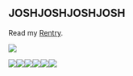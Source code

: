 ## JOSHJOSHJOSHJOSH
Read my [Rentry](https://rentry.co/cuIturalphiIistine).


![](https://komarev.com/ghpvc/?username=culturalphilistine&color=gray)


![](https://64.media.tumblr.com/8d63cb7dd4817595802f81f554e858a8/288db385fbe5012b-36/s100x200/8875aa07a8da6cc721482634384071db8c06df56.pnj)![](https://images-wixmp-ed30a86b8c4ca887773594c2.wixmp.com/f/f18b676c-b697-460f-bb2e-cec0dd7587e5/daz2d6b-1a663c61-668f-44f2-9ae4-b8c1d2a5b330.png?token=eyJ0eXAiOiJKV1QiLCJhbGciOiJIUzI1NiJ9.eyJzdWIiOiJ1cm46YXBwOjdlMGQxODg5ODIyNjQzNzNhNWYwZDQxNWVhMGQyNmUwIiwiaXNzIjoidXJuOmFwcDo3ZTBkMTg4OTgyMjY0MzczYTVmMGQ0MTVlYTBkMjZlMCIsIm9iaiI6W1t7InBhdGgiOiJcL2ZcL2YxOGI2NzZjLWI2OTctNDYwZi1iYjJlLWNlYzBkZDc1ODdlNVwvZGF6MmQ2Yi0xYTY2M2M2MS02NjhmLTQ0ZjItOWFlNC1iOGMxZDJhNWIzMzAucG5nIn1dXSwiYXVkIjpbInVybjpzZXJ2aWNlOmZpbGUuZG93bmxvYWQiXX0.aUjohIdL3CJ02Dla14gLcnZQxbtQ15OP-TLRYPMZJ4Y)![](https://images-wixmp-ed30a86b8c4ca887773594c2.wixmp.com/f/e981a6e2-3dc4-4079-8d34-1920c7d4d7da/d63dkei-f4ec7ba4-659c-4530-9184-01d7b1644e2d.gif?token=eyJ0eXAiOiJKV1QiLCJhbGciOiJIUzI1NiJ9.eyJzdWIiOiJ1cm46YXBwOjdlMGQxODg5ODIyNjQzNzNhNWYwZDQxNWVhMGQyNmUwIiwiaXNzIjoidXJuOmFwcDo3ZTBkMTg4OTgyMjY0MzczYTVmMGQ0MTVlYTBkMjZlMCIsIm9iaiI6W1t7InBhdGgiOiJcL2ZcL2U5ODFhNmUyLTNkYzQtNDA3OS04ZDM0LTE5MjBjN2Q0ZDdkYVwvZDYzZGtlaS1mNGVjN2JhNC02NTljLTQ1MzAtOTE4NC0wMWQ3YjE2NDRlMmQuZ2lmIn1dXSwiYXVkIjpbInVybjpzZXJ2aWNlOmZpbGUuZG93bmxvYWQiXX0.PM1eYJjbxvlVU4IysoNAcPu3TDVoS8nv3YXdJKs4U5M)![](https://images-wixmp-ed30a86b8c4ca887773594c2.wixmp.com/f/8402c075-0742-4ec8-a58e-70d5d05fbda6/dbtranh-c04e35a0-f7b7-46c3-9dc2-8b23cd68d0a8.png/v1/fill/w_99,h_56/ftu_by_kink_me_dbtranh-fullview.png?token=eyJ0eXAiOiJKV1QiLCJhbGciOiJIUzI1NiJ9.eyJzdWIiOiJ1cm46YXBwOjdlMGQxODg5ODIyNjQzNzNhNWYwZDQxNWVhMGQyNmUwIiwiaXNzIjoidXJuOmFwcDo3ZTBkMTg4OTgyMjY0MzczYTVmMGQ0MTVlYTBkMjZlMCIsIm9iaiI6W1t7ImhlaWdodCI6Ijw9NTYiLCJwYXRoIjoiXC9mXC84NDAyYzA3NS0wNzQyLTRlYzgtYTU4ZS03MGQ1ZDA1ZmJkYTZcL2RidHJhbmgtYzA0ZTM1YTAtZjdiNy00NmMzLTlkYzItOGIyM2NkNjhkMGE4LnBuZyIsIndpZHRoIjoiPD05OSJ9XV0sImF1ZCI6WyJ1cm46c2VydmljZTppbWFnZS5vcGVyYXRpb25zIl19.KIHALRjjAnSH2dnetVQtRvj9WmkCQqbZ8MPaU4EZMZo)![](https://images-wixmp-ed30a86b8c4ca887773594c2.wixmp.com/f/63136d73-606e-49d1-af51-5077ccaf8ccd/d2c8pyh-2726c95d-1239-45f3-a846-f4a1c0908e54.jpg/v1/fill/w_99,h_56,q_75,strp/grr____by_jackobi_d2c8pyh-fullview.jpg?token=eyJ0eXAiOiJKV1QiLCJhbGciOiJIUzI1NiJ9.eyJzdWIiOiJ1cm46YXBwOjdlMGQxODg5ODIyNjQzNzNhNWYwZDQxNWVhMGQyNmUwIiwiaXNzIjoidXJuOmFwcDo3ZTBkMTg4OTgyMjY0MzczYTVmMGQ0MTVlYTBkMjZlMCIsIm9iaiI6W1t7ImhlaWdodCI6Ijw9NTYiLCJwYXRoIjoiXC9mXC82MzEzNmQ3My02MDZlLTQ5ZDEtYWY1MS01MDc3Y2NhZjhjY2RcL2QyYzhweWgtMjcyNmM5NWQtMTIzOS00NWYzLWE4NDYtZjRhMWMwOTA4ZTU0LmpwZyIsIndpZHRoIjoiPD05OSJ9XV0sImF1ZCI6WyJ1cm46c2VydmljZTppbWFnZS5vcGVyYXRpb25zIl19.-0A6LOD4qlpLuz8eaYFbzuof_tzjbiPWRSVJ_H2aUVE)![](https://64.media.tumblr.com/ca0b03b5911bff12929214e956cac28c/288db385fbe5012b-6c/s100x200/fd46238375107175837f2365717bbad7e763c9f2.pnj)
